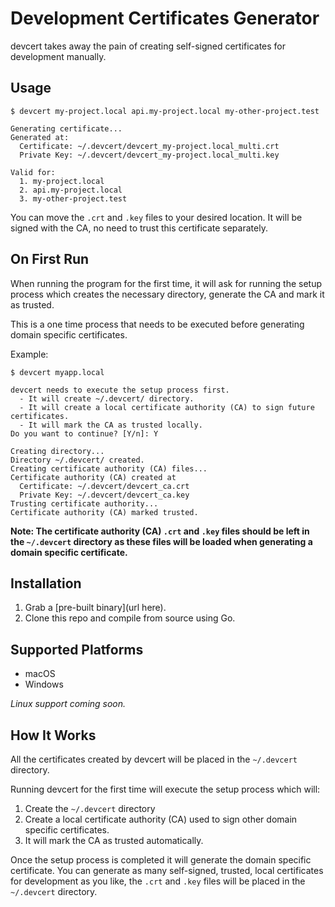 # Development Certificates Generator

devcert takes away the pain of creating self-signed certificates for development manually.

## Usage

```shell
$ devcert my-project.local api.my-project.local my-other-project.test

Generating certificate...
Generated at:
  Certificate: ~/.devcert/devcert_my-project.local_multi.crt
  Private Key: ~/.devcert/devcert_my-project.local_multi.key

Valid for:
  1. my-project.local
  2. api.my-project.local
  3. my-other-project.test
```

You can move the `.crt` and `.key` files to your desired location. It will be signed with the CA, no need to trust this certificate separately.

## On First Run

When running the program for the first time, it will ask for running the setup process which creates the necessary directory, generate the CA and mark it as trusted.

This is a one time process that needs to be executed before generating domain specific certificates.

Example:

```shell
$ devcert myapp.local

devcert needs to execute the setup process first.
  - It will create ~/.devcert/ directory.
  - It will create a local certificate authority (CA) to sign future certificates.
  - It will mark the CA as trusted locally.
Do you want to continue? [Y/n]: Y

Creating directory...
Directory ~/.devcert/ created.
Creating certificate authority (CA) files...
Certificate authority (CA) created at
  Certificate: ~/.devcert/devcert_ca.crt
  Private Key: ~/.devcert/devcert_ca.key
Trusting certificate authority...
Certificate authority (CA) marked trusted.
```

**Note: The certificate authority (CA) `.crt` and `.key` files should be left in the `~/.devcert` directory as these files will be loaded when generating a domain specific certificate.**

## Installation

1. Grab a [pre-built binary](url here).
2. Clone this repo and compile from source using Go.

## Supported Platforms

- macOS
- Windows

_Linux support coming soon._

## How It Works

All the certificates created by devcert will be placed in the `~/.devcert` directory.

Running devcert for the first time will execute the setup process which will:

1. Create the `~/.devcert` directory
2. Create a local certificate authority (CA) used to sign other domain specific certificates.
3. It will mark the CA as trusted automatically.

Once the setup process is completed it will generate the domain specific certificate. You can generate as many self-signed, trusted, local certificates for development as you like, the `.crt` and `.key` files will be placed in the `~/.devcert` directory.
